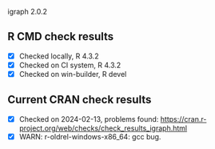 igraph 2.0.2

## R CMD check results

- [x] Checked locally, R 4.3.2
- [x] Checked on CI system, R 4.3.2
- [x] Checked on win-builder, R devel

## Current CRAN check results

- [x] Checked on 2024-02-13, problems found: https://cran.r-project.org/web/checks/check_results_igraph.html
- [x] WARN: r-oldrel-windows-x86_64: gcc bug.
